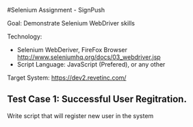 #Selenium Assignment - SignPush

Goal: Demonstrate Selenium WebDriver skills 

Technology:

- Selenium WebDeriver, FireFox Browser http://www.seleniumhq.org/docs/03_webdriver.jsp
- Script Language: JavaScript (Prefered), or any other 

Target System: https://dev2.revetinc.com/

## Test Case 1: Successful User Regitration. 
Write script that will register new user in the system

